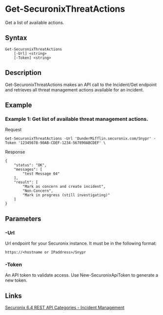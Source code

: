 # Get-SecuronixThreatActions
Get a list of available actions.

## Syntax
```
Get-SecuronixThreatActions
    [-Url] <string>
    [-Token] <string>
```

## Description
Get-SecuronixThreatActions makes an API call to the Incident/Get endpoint and retrieves all threat management actions available for an incident.

## Example

### Example 1: Get list of available threat management actions.

Request
```
Get-SecuronixThreatActions -Url 'DunderMifflin.securonix.com/Snypr' -Token '12345678-90AB-CDEF-1234-567890ABCDEF' \
```

Response
```
{
    "status": "OK",
    "messages": [
        "test Message 04"
    ],
    "result": [
        "Mark as concern and create incident",
        "Non-Concern",
        "Mark in progress (still investigating)"
    ]
}
```

## Parameters

### -Url
Url endpoint for your Securonix instance.
It must be in the following format:
```
https://<hostname or IPaddress>/Snypr
```
### -Token
An API token to validate access. Use New-SecuronixApiToken to generate a new token.

## Links
[Securonix 6.4 REST API Categories - Incident Management](https://documentation.securonix.com/onlinedoc/Content/6.4%20Cloud/Content/SNYPR%206.4/6.4%20Guides/Web%20Services/6.4_REST%20API%20Categories.htm#IncidentManagement)